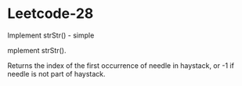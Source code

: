 # Leetcode-28
Implement strStr() - simple

mplement strStr().

Returns the index of the first occurrence of needle in haystack, or -1 if needle is not part of haystack.